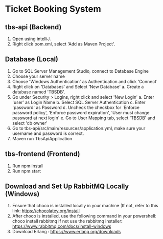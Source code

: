 # Ticket Booking System
## tbs-api (Backend) 
1. Open using intelliJ.
2. Right click pom.xml, select 'Add as Maven Project'.

## Database (Local)
1. Go to SQL Server Management Studio, connect to Database Engine
2. Choose your server name
3. Choose 'Windows Authentication' as Authentication and click 'Connect'
4. Right click on 'Databases' and Select 'New Database'
   a. Create a database named 'TBSDB'.
5. Go under Security > Logins, right click and select 'New Login'
   a. Enter 'user' as Login Name
   b. Select SQL Server Authentication
   c. Enter 'password' as Password
   d. Uncheck the checkbox for 'Enforce password policy', 'Enforce password expiration', 'User must change password at next login'
   e. Go to User Mapping tab, select 'TBSDB' and select 'db owner'
8. Go to tbs-api/src/main/resources/application.yml, make sure your username and password is correct.
9. Maven run TbsApiApplication

## tbs-frontend (Frontend)
1. Run npm install 
2. Run npm start

## Download and Set Up RabbitMQ Locally (Windows) 
1. Ensure that choco is installed locally in your machine (If not, refer to this link: https://chocolatey.org/install
2. After choco is installed, use the following command in your powershell:
choco install rabbitmq
if not use the rabbitmq installer: https://www.rabbitmq.com/docs/install-windows
3. Download Erlang : https://www.erlang.org/downloads
